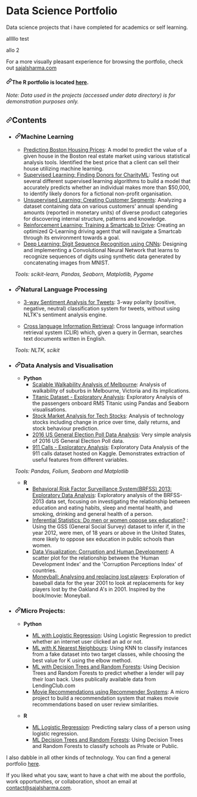 <h1>Data Science Portfolio</h1>
<p>Data science projects that i have completed for academics or self learning.</p>

alllllo test


allo 2


<p>For a more visually pleasant experience for browsing the portfolio, check out <a href="http://sajalsharma.com" rel="nofollow">sajalsharma.com</a></p>
<h4><a id="user-content-the-r-portfolio-is-located-here" class="anchor" aria-hidden="true" href="#the-r-portfolio-is-located-here"><svg class="octicon octicon-link" viewBox="0 0 16 16" version="1.1" width="16" height="16" aria-hidden="true"><path fill-rule="evenodd" d="M7.775 3.275a.75.75 0 001.06 1.06l1.25-1.25a2 2 0 112.83 2.83l-2.5 2.5a2 2 0 01-2.83 0 .75.75 0 00-1.06 1.06 3.5 3.5 0 004.95 0l2.5-2.5a3.5 3.5 0 00-4.95-4.95l-1.25 1.25zm-4.69 9.64a2 2 0 010-2.83l2.5-2.5a2 2 0 012.83 0 .75.75 0 001.06-1.06 3.5 3.5 0 00-4.95 0l-2.5 2.5a3.5 3.5 0 004.95 4.95l1.25-1.25a.75.75 0 00-1.06-1.06l-1.25 1.25a2 2 0 01-2.83 0z"></path></svg></a>The R portfolio is located <a href="http://rpubs.com/sajal_sharma/" rel="nofollow">here</a>.</h4>
<p><em>Note: Data used in the projects (accessed under data directory) is for demonstration purposes only.</em></p>
<h2><a id="user-content-contents" class="anchor" aria-hidden="true" href="#contents"><svg class="octicon octicon-link" viewBox="0 0 16 16" version="1.1" width="16" height="16" aria-hidden="true"><path fill-rule="evenodd" d="M7.775 3.275a.75.75 0 001.06 1.06l1.25-1.25a2 2 0 112.83 2.83l-2.5 2.5a2 2 0 01-2.83 0 .75.75 0 00-1.06 1.06 3.5 3.5 0 004.95 0l2.5-2.5a3.5 3.5 0 00-4.95-4.95l-1.25 1.25zm-4.69 9.64a2 2 0 010-2.83l2.5-2.5a2 2 0 012.83 0 .75.75 0 001.06-1.06 3.5 3.5 0 00-4.95 0l-2.5 2.5a3.5 3.5 0 004.95 4.95l1.25-1.25a.75.75 0 00-1.06-1.06l-1.25 1.25a2 2 0 01-2.83 0z"></path></svg></a>Contents</h2>
<ul>
<li>
<h3><a id="user-content-machine-learning" class="anchor" aria-hidden="true" href="#machine-learning"><svg class="octicon octicon-link" viewBox="0 0 16 16" version="1.1" width="16" height="16" aria-hidden="true"><path fill-rule="evenodd" d="M7.775 3.275a.75.75 0 001.06 1.06l1.25-1.25a2 2 0 112.83 2.83l-2.5 2.5a2 2 0 01-2.83 0 .75.75 0 00-1.06 1.06 3.5 3.5 0 004.95 0l2.5-2.5a3.5 3.5 0 00-4.95-4.95l-1.25 1.25zm-4.69 9.64a2 2 0 010-2.83l2.5-2.5a2 2 0 012.83 0 .75.75 0 001.06-1.06 3.5 3.5 0 00-4.95 0l-2.5 2.5a3.5 3.5 0 004.95 4.95l1.25-1.25a.75.75 0 00-1.06-1.06l-1.25 1.25a2 2 0 01-2.83 0z"></path></svg></a>Machine Learning</h3>
<ul>
<li><a href="https://github.com/sajal2692/data-science-portfolio/blob/master/boston_housing/boston_housing.ipynb">Predicting Boston Housing Prices</a>: A model to predict the value of a given house in the Boston real estate market using various statistical analysis tools. Identified the best price that a client can sell their house utilizing machine learning.</li>
<li><a href="https://github.com/sajal2692/data-science-portfolio/blob/master/finding_donors/finding_donors.ipynb">Supervised Learning: Finding Donors for CharityML</a>: Testing out several different supervised learning algorithms to build a model that accurately predicts whether an individual makes more than $50,000, to identify likely donors for a fictional non-profit organisation.</li>
<li><a href="https://github.com/sajal2692/data-science-portfolio/blob/master/customer_segments/customer_segments.ipynb">Unsupervised Learning: Creating Customer Segments</a>: Analyzing a dataset containing data on various customers' annual spending amounts (reported in monetary units) of diverse product categories for discovering internal structure, patterns and knowledge.</li>
<li><a href="https://github.com/sajal2692/Training-a-Smartcab-to-Drive">Reinforcement Learning: Training a Smartcab to Drive</a>: Creating an optimized Q-Learning driving agent that will navigate a Smartcab through its environment towards a goal.</li>
<li><a href="https://github.com/sajal2692/data-science-portfolio/blob/master/digit_recognition-mnist-sequence.ipynb">Deep Learning: Digit Sequence Recognition using CNNs</a>:  Designing and implementing a Convolutional Neural Network that learns to recognize sequences of digits using synthetic data generated by concatenating images from MNIST.</li>
</ul>
<p><em>Tools: scikit-learn, Pandas, Seaborn, Matplotlib, Pygame</em></p>
</li>
<li>
<h3><a id="user-content-natural-language-processing" class="anchor" aria-hidden="true" href="#natural-language-processing"><svg class="octicon octicon-link" viewBox="0 0 16 16" version="1.1" width="16" height="16" aria-hidden="true"><path fill-rule="evenodd" d="M7.775 3.275a.75.75 0 001.06 1.06l1.25-1.25a2 2 0 112.83 2.83l-2.5 2.5a2 2 0 01-2.83 0 .75.75 0 00-1.06 1.06 3.5 3.5 0 004.95 0l2.5-2.5a3.5 3.5 0 00-4.95-4.95l-1.25 1.25zm-4.69 9.64a2 2 0 010-2.83l2.5-2.5a2 2 0 012.83 0 .75.75 0 001.06-1.06 3.5 3.5 0 00-4.95 0l-2.5 2.5a3.5 3.5 0 004.95 4.95l1.25-1.25a.75.75 0 00-1.06-1.06l-1.25 1.25a2 2 0 01-2.83 0z"></path></svg></a>Natural Language Processing</h3>
<ul>
<li>
<p><a href="https://github.com/sajal2692/data-science-portfolio/blob/master/3-Way%20Sentiment%20Analysis%20for%20Tweets.ipynb">3-way Sentiment Analysis for Tweets</a>: 3-way polarity (positive, negative, neutral) classification system for tweets, without using NLTK's sentiment analysis engine.</p>
</li>
<li>
<p><a href="https://github.com/sajal2692/data-science-portfolio/blob/master/Cross%20Language%20Information%20Retrieval.ipynb">Cross language Information Retrieval</a>: Cross language information retrieval system (CLIR) which, given a query in German, searches text documents written in English.</p>
</li>
</ul>
<p><em>Tools: NLTK, scikit</em></p>
</li>
<li>
<h3><a id="user-content-data-analysis-and-visualisation" class="anchor" aria-hidden="true" href="#data-analysis-and-visualisation"><svg class="octicon octicon-link" viewBox="0 0 16 16" version="1.1" width="16" height="16" aria-hidden="true"><path fill-rule="evenodd" d="M7.775 3.275a.75.75 0 001.06 1.06l1.25-1.25a2 2 0 112.83 2.83l-2.5 2.5a2 2 0 01-2.83 0 .75.75 0 00-1.06 1.06 3.5 3.5 0 004.95 0l2.5-2.5a3.5 3.5 0 00-4.95-4.95l-1.25 1.25zm-4.69 9.64a2 2 0 010-2.83l2.5-2.5a2 2 0 012.83 0 .75.75 0 001.06-1.06 3.5 3.5 0 00-4.95 0l-2.5 2.5a3.5 3.5 0 004.95 4.95l1.25-1.25a.75.75 0 00-1.06-1.06l-1.25 1.25a2 2 0 01-2.83 0z"></path></svg></a>Data Analysis and Visualisation</h3>
<ul>
<li><strong>Python</strong>
<ul>
<li><a href="https://github.com/sajal2692/Scalable-Walkability-Analysis-of-Melbourne">Scalable Walkability Analysis of Melbourne</a>: Analysis of walkability of suburbs in Melbourne, Victoria and its implications.</li>
<li><a href="https://github.com/sajal2692/data-science-portfolio/blob/master/Titanic%20Dataset%20-%20Exploratory%20Analysis.ipynb">Titanic Dataset - Exploratory Analysis</a>: Exploratory Analysis of the passengers onboard RMS Titanic using Pandas and Seaborn visualisations.</li>
<li><a href="https://github.com/sajal2692/data-science-portfolio/blob/master/Stock%20Market%20Analysis%20for%20Tech%20Stocks.ipynb">Stock Market Analysis for Tech Stocks</a>: Analysis of technology stocks including change in price over time, daily returns, and stock behaviour prediction.</li>
<li><a href="https://github.com/sajal2692/data-science-portfolio/blob/master/2016%20General%20Election%20Poll%20Analysis.ipynb">2016 US General Election Poll Data Analysis</a>: Very simple analysis of 2016 US General Election Poll data.</li>
<li><a href="https://github.com/sajal2692/data-science-portfolio/blob/master/911%20Calls%20-%20Exploratory%20Analysis.ipynb">911 Calls - Exploratory Analysis</a>: Exploratory Data Analysis of the 911 calls dataset hosted on Kaggle. Demonstrates extraction of useful features from different variables.</li>
</ul>
</li>
</ul>
<p><em>Tools: Pandas, Folium, Seaborn and Matplotlib</em></p>
<ul>
<li><strong>R</strong>
<ul>
<li><a href="http://rpubs.com/sajal_sharma/brfss2013" rel="nofollow">Behavioral Risk Factor Surveillance System(BRFSS) 2013: Exploratory Data Analysis</a>: Exploratory analysis of the BRFSS-2013 data set, focusing on investigating the relationship between education and eating habits, sleep and mental health, and smoking, drinking and general health of a person.</li>
<li><a href="http://rpubs.com/sajal_sharma/inferential_statistics" rel="nofollow">Inferential Statistics: Do men or women oppose sex education?</a> : Using the GSS (General Social Survey) dataset to infer if, in the year 2012, were men, of 18 years or above in the United States, more likely to oppose sex education in public schools than women.</li>
<li><a href="http://rpubs.com/sajal_sharma/corruption_viz" rel="nofollow">Data Visualization: Corruption and Human Development</a>: A scatter plot for the relationship between the 'Human Development Index' and the 'Corruption Perceptions Index' of countries.</li>
<li><a href="http://rpubs.com/sajal_sharma/moneyball_lost_players" rel="nofollow">Moneyball: Analysing and replacing lost players</a>: Exploration of baseball data for the year 2001 to look at replacements for key players lost by the Oakland A's in 2001. Inspired by the book/movie: Moneyball.</li>
</ul>
</li>
</ul>
</li>
<li>
<h3><a id="user-content-micro-projects" class="anchor" aria-hidden="true" href="#micro-projects"><svg class="octicon octicon-link" viewBox="0 0 16 16" version="1.1" width="16" height="16" aria-hidden="true"><path fill-rule="evenodd" d="M7.775 3.275a.75.75 0 001.06 1.06l1.25-1.25a2 2 0 112.83 2.83l-2.5 2.5a2 2 0 01-2.83 0 .75.75 0 00-1.06 1.06 3.5 3.5 0 004.95 0l2.5-2.5a3.5 3.5 0 00-4.95-4.95l-1.25 1.25zm-4.69 9.64a2 2 0 010-2.83l2.5-2.5a2 2 0 012.83 0 .75.75 0 001.06-1.06 3.5 3.5 0 00-4.95 0l-2.5 2.5a3.5 3.5 0 004.95 4.95l1.25-1.25a.75.75 0 00-1.06-1.06l-1.25 1.25a2 2 0 01-2.83 0z"></path></svg></a>Micro Projects:</h3>
<ul>
<li>
<p><strong>Python</strong></p>
<ul>
<li><a href="https://github.com/sajal2692/data-science-portfolio/blob/master/ML%20Micro%20Projects/Machine%20Learning%20with%20Logistic%20Regression.ipynb">ML with Logistic Regression</a>: Using Logistic Regression to predict whether an internet user clicked an ad or not.</li>
<li><a href="https://github.com/sajal2692/data-science-portfolio/blob/master/ML%20Micro%20Projects/ML%20with%20K%20Nearest%20Neighbors.ipynb">ML with K Nearest Neighbours</a>: Using KNN to classify instances from a fake dataset into two target classes, while choosing the best value for K using the elbow method.</li>
<li><a href="https://github.com/sajal2692/data-science-portfolio/blob/master/ML%20Micro%20Projects/Machine%20Learning%20with%20Decision%20Trees%20and%20Random%20Forests.ipynb">ML with Decision Trees and Random Forests</a>: Using Decision Trees and Random Forests to predict whether a lender will pay their loan back. Uses publically available data from LendingClub.com</li>
<li><a href="https://github.com/sajal2692/data-science-portfolio/blob/master/ML%20Micro%20Projects/Recommender%20Systems%20with%20Python.ipynb">Movie Recommendations using Recommender Systems</a>: A micro project to build a recommendation system that makes movie recommendations based on user review similarities.</li>
</ul>
</li>
<li>
<p><strong>R</strong></p>
<ul>
<li><a href="http://rpubs.com/sajal_sharma/micro_logistic" rel="nofollow">ML Logistic Regression</a>: Predicting salary class of a person using logistic regression.</li>
<li><a href="http://rpubs.com/sajal_sharma/micro_dt_rf" rel="nofollow">ML Decision Trees and Random Forests</a>: Using Decision Trees and Random Forests to classify schools as Private or Public.</li>
</ul>
</li>
</ul>
</li>
</ul>
<p>I also dabble in all other kinds of technology. You can find a general portfolio <a href="https://github.com/sajal2692/general-portfolio/blob/master/README.md">here</a>.</p>
<p>If you liked what you saw, want to have a chat with me about the portfolio, work opportunities, or collaboration, shoot an email at <a href="mailto:contact@sajalsharma.com">contact@sajalsharma.com</a>.</p>
</article>
    
